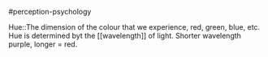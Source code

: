 #perception-psychology 

Hue::The dimension of the colour that we experience, red, green, blue, etc. Hue is determined byt the [[wavelength]] of light. Shorter wavelength purple, longer = red.
